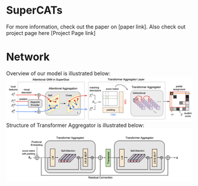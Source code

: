 # SuperCATs
For more information, check out the paper on [paper link]. Also check out project page here [Project Page link]

# Network
Overview of our model is illustrated below:
![overview](fig/overview.png)
Structure of Transformer Aggregator is illustrated below:
![overview](fig/aggregator.png)
